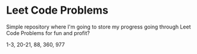 # Leet Code Problems

Simple repository where I'm going to store my progress going through Leet Code Problems for fun and profit?

1-3, 20-21, 88, 360, 977
